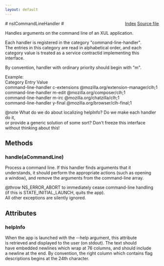 ```yaml
---
layout: default
---
```

<div class='links' style='float:right'><a href="../index.html">Index</a>
<a href="http://dxr.mozilla.org/mozilla-central/source/toolkit/components/commandlines/nsICommandLineHandler.idl">Source file</a>
</div>
# nsICommandLineHandler #
  
Handles arguments on the command line of an XUL application.  
  
Each handler is registered in the category "command-line-handler".  
The entries in this category are read in alphabetical order, and each  
category value is treated as a service contractid implementing this  
interface.  
  
By convention, handler with ordinary priority should begin with "m".  
  
Example:  
Category             Entry          Value  
command-line-handler c-extensions   @mozilla.org/extension-manager/clh;1  
command-line-handler m-edit         @mozilla.org/composer/clh;1  
command-line-handler m-irc          @mozilla.org/chatzilla/clh;1  
command-line-handler y-final        @mozilla.org/browser/clh-final;1  
  
@note What do we do about localizing helpInfo? Do we make each handler do it,  
      or provide a generic solution of some sort? Don't freeze this interface  
      without thinking about this!  
  

## Methods ##

### handle(aCommandLine) ###
  
Process a command line. If this handler finds arguments that it  
understands, it should perform the appropriate actions (such as opening  
a window), and remove the arguments from the command-line array.  
  
@throw NS_ERROR_ABORT to immediately cease command-line handling  
       (if this is STATE_INITIAL_LAUNCH, quits the app).  
       All other exceptions are silently ignored.  
  

## Attributes ##

### helpInfo ###
  
When the app is launched with the --help argument, this attribute  
is retrieved and displayed to the user (on stdout). The text should  
have embedded newlines which wrap at 76 columns, and should include  
a newline at the end. By convention, the right column which contains flag  
descriptions begins at the 24th character.  
  
